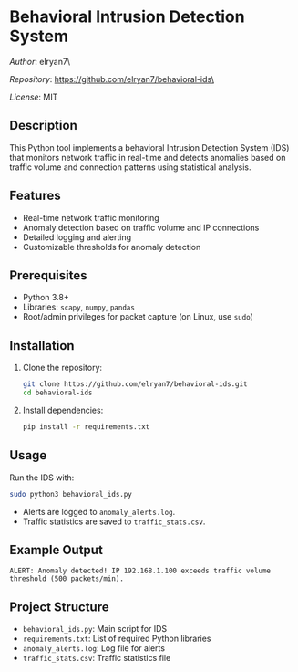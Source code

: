 # Behavioral Intrusion Detection System

*Author*: elryan7\

*Repository*: https://github.com/elryan7/behavioral-ids\

*License*: MIT

## Description

This Python tool implements a behavioral Intrusion Detection System (IDS) that monitors network traffic in real-time and detects anomalies based on traffic volume and connection patterns using statistical analysis.

## Features

- Real-time network traffic monitoring
- Anomaly detection based on traffic volume and IP connections
- Detailed logging and alerting
- Customizable thresholds for anomaly detection

## Prerequisites

- Python 3.8+
- Libraries: `scapy`, `numpy`, `pandas`
- Root/admin privileges for packet capture (on Linux, use `sudo`)

## Installation

1. Clone the repository:

   ```bash
   git clone https://github.com/elryan7/behavioral-ids.git
   cd behavioral-ids
   ```
2. Install dependencies:

   ```bash
   pip install -r requirements.txt
   ```

## Usage

Run the IDS with:

```bash
sudo python3 behavioral_ids.py
```

- Alerts are logged to `anomaly_alerts.log`.
- Traffic statistics are saved to `traffic_stats.csv`.

## Example Output

```
ALERT: Anomaly detected! IP 192.168.1.100 exceeds traffic volume threshold (500 packets/min).
```

## Project Structure

- `behavioral_ids.py`: Main script for IDS
- `requirements.txt`: List of required Python libraries
- `anomaly_alerts.log`: Log file for alerts
- `traffic_stats.csv`: Traffic statistics file

